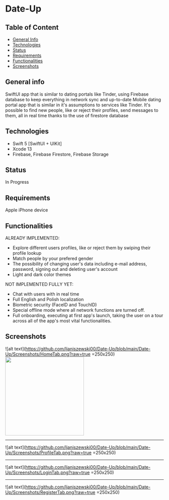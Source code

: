 # Date-Up

## Table of Content
* [General Info](#general-info)
* [Technologies](#technologies)
* [Status](#status)
* [Requirements](#requirements)
* [Functionalities](#functionalities)
* [Screenshots](#screenshots)


## General info
SwiftUI app that is similar to dating portals like Tinder,  using Firebase database to keep everything in network sync and up-to-date
Mobile dating portal app that is similar in it's assumptions to services like Tinder. It's possible to find new people, like or reject their profiles, send messages to them, all in real time thanks to the use of firestore database


## Technologies
* Swift 5 [SwiftUI + UIKit]    
* Xcode 13  
* Firebase, Firebase Firestore, Firebase Storage            


## Status
In Progress


## Requirements
Apple iPhone device


## Functionalities

ALREADY IMPLEMENTED:
* Explore different users profiles, like or reject them by swiping their profile lookup
* Match people by your prefered gender
* The possibility of changing user's data including e-mail address, password, signing out and deleting user's account
* Light and dark color themes

NOT IMPLEMENTED FULLY YET:
* Chat with users with in real time
* Full English and Polish localization
* Biometric security (FaceID and TouchID)
* Special offline mode where all network functions are turned off.
* Full onboarding, executing at first app's launch, taking the user on a tour across all of the app's most vital functionalities.


## Screenshots

![alt text](https://github.com/ljaniszewski00/Date-Up/blob/main/Date-Up/Screenshots/HomeTab.png?raw=true =250x250)
<img src="https://github.com/ljaniszewski00/Date-Up/blob/main/Date-Up/Screenshots/HomeTab.png?raw=true" width="250" height="250">

------------------------------------------------

![alt text](https://github.com/ljaniszewski00/Date-Up/blob/main/Date-Up/Screenshots/ProfileTab.png?raw=true =250x250)

------------------------------------------------

![alt text](https://github.com/ljaniszewski00/Date-Up/blob/main/Date-Up/Screenshots/LoginTab.png?raw=true =250x250)

------------------------------------------------

![alt text](https://github.com/ljaniszewski00/Date-Up/blob/main/Date-Up/Screenshots/RegisterTab.png?raw=true =250x250)

